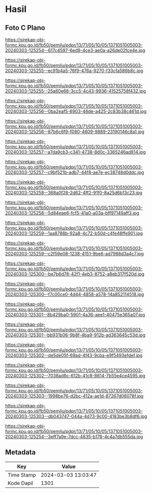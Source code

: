 # Hasil

## Foto C Plano

https://sirekap-obj-formc.kpu.go.id/fb50/pemilu/pdpr/13/71/05/10/05/1371051005003-20240303-125254--617c4597-6ed9-4ce3-ae0a-a26de02fce4e.jpg

https://sirekap-obj-formc.kpu.go.id/fb50/pemilu/pdpr/13/71/05/10/05/1371051005003-20240303-125255--ec91b4a5-76f9-476a-9270-f33cfa586b8c.jpg

https://sirekap-obj-formc.kpu.go.id/fb50/pemilu/pdpr/13/71/05/10/05/1371051005003-20240303-125255--25a60e66-3cc5-4c43-9936-41525758f432.jpg

https://sirekap-obj-formc.kpu.go.id/fb50/pemilu/pdpr/13/71/05/10/05/1371051005003-20240303-125256--0ba2eaf5-6903-46de-a425-2c83b38c461d.jpg

https://sirekap-obj-formc.kpu.go.id/fb50/pemilu/pdpr/13/71/05/10/05/1371051005003-20240303-125256--87b6c6f9-f080-4609-9889-23190146c8a1.jpg

https://sirekap-obj-formc.kpu.go.id/fb50/pemilu/pdpr/13/71/05/10/05/1371051005003-20240303-125257--a7da9cb3-c341-4738-8d0c-3365246ad814.jpg

https://sirekap-obj-formc.kpu.go.id/fb50/pemilu/pdpr/13/71/05/10/05/1371051005003-20240303-125257--c9bf521b-adb7-44f8-ae7e-ec38748d0ddc.jpg

https://sirekap-obj-formc.kpu.go.id/fb50/pemilu/pdpr/13/71/05/10/05/1371051005003-20240303-125258--368a0f28-2d62-4ff2-91f0-8a25d6b13c23.jpg

https://sirekap-obj-formc.kpu.go.id/fb50/pemilu/pdpr/13/71/05/10/05/1371051005003-20240303-125258--5d84eae6-fcf5-41a0-a03a-bff97149aff3.jpg

https://sirekap-obj-formc.kpu.go.id/fb50/pemilu/pdpr/13/71/05/10/05/1371051005003-20240303-125259--1aa8788b-92a8-4c72-b50d-c4fe48ffe901.jpg

https://sirekap-obj-formc.kpu.go.id/fb50/pemilu/pdpr/13/71/05/10/05/1371051005003-20240303-125259--c2f59e08-1238-4151-9be6-ad7988d3a4c7.jpg

https://sirekap-obj-formc.kpu.go.id/fb50/pemilu/pdpr/13/71/05/10/05/1371051005003-20240303-125300--be7b6d78-42f1-4eb3-8752-a8eb317f520d.jpg

https://sirekap-obj-formc.kpu.go.id/fb50/pemilu/pdpr/13/71/05/10/05/1371051005003-20240303-125300--f7c00ce0-4d44-4858-a578-14a852114518.jpg

https://sirekap-obj-formc.kpu.go.id/fb50/pemilu/pdpr/13/71/05/10/05/1371051005003-20240303-125301--8b429ba0-5901-4a36-aee1-40475e365a07.jpg

https://sirekap-obj-formc.kpu.go.id/fb50/pemilu/pdpr/13/71/05/10/05/1371051005003-20240303-125301--bb931b06-9b8f-4ba9-912b-ad363645c53d.jpg

https://sirekap-obj-formc.kpu.go.id/fb50/pemilu/pdpr/13/71/05/10/05/1371051005003-20240303-125302--de5de05f-69ad-4f43-9cba-e9f5493efdef.jpg

https://sirekap-obj-formc.kpu.go.id/fb50/pemilu/pdpr/13/71/05/10/05/1371051005003-20240303-125302--7038ad8c-612b-41c8-8614-7b55e4ce4595.jpg

https://sirekap-obj-formc.kpu.go.id/fb50/pemilu/pdpr/13/71/05/10/05/1371051005003-20240303-125303--1998be76-d2bc-412a-ae1d-87267d06078f.jpg

https://sirekap-obj-formc.kpu.go.id/fb50/pemilu/pdpr/13/71/05/10/05/1371051005003-20240303-125303--db043747-044a-4d73-9c00-4183be3b8df6.jpg

https://sirekap-obj-formc.kpu.go.id/fb50/pemilu/pdpr/13/71/05/10/05/1371051005003-20240303-125254--3eff7a9e-7dcc-4835-b178-4c4a7db555da.jpg


## Metadata

| Key        | Value               |
| ---------- | ------------------- |
| Time Stamp | 2024-03-03 13:03:47 |
| Kode Dapil | 1301                |



